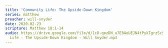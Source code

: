 ```yaml
---
title: 'Community Life: The Upside-Down Kingdom'
series: matthew
preacher: will-snyder
date: 2020-02-23
scripture: Matthew 18:1-14
audio: https://drive.google.com/file/d/1cD-qozDN_u7E8AoUEJN4tPykTgrzScSQ/view
  Life - The Upside-Down Kingdom - Will Snyder.mp3
---
```

